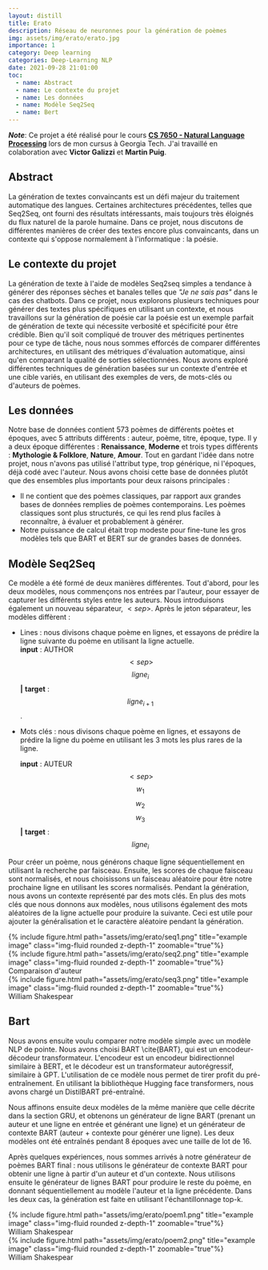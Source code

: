 ```yaml
---
layout: distill
title: Erato
description: Réseau de neuronnes pour la génération de poèmes 
img: assets/img/erato/erato.jpg
importance: 1
category: Deep learning
categories: Deep-Learning NLP
date: 2021-09-28 21:01:00
toc:
  - name: Abstract
  - name: Le contexte du projet
  - name: Les données
  - name: Modèle Seq2Seq
  - name: Bert
---
```


***Note***:
Ce projet a été réalisé pour le cours [**CS 7650 - Natural Language Processing**](https://cocoxu.github.io/CS7650_fall2021/) lors de mon cursus à Georgia Tech. J'ai travaillé en colaboration avec **Victor Galizzi** et **Martin Puig**.

## Abstract

La génération de textes convaincants est un défi majeur du traitement automatique des langues. Certaines architectures précédentes, telles que Seq2Seq, ont fourni des résultats intéressants, mais toujours très éloignés du flux naturel de la parole humaine. Dans ce projet, nous discutons de différentes manières de créer des textes encore plus convaincants, dans un contexte qui s'oppose normalement à l'informatique : la poésie. 

## Le contexte du projet

La génération de texte à l'aide de modèles Seq2seq simples a tendance à générer des réponses sèches et banales telles que *"Je ne sais pas"* dans le cas des chatbots. Dans ce projet, nous explorons plusieurs techniques pour générer des textes plus spécifiques en utilisant un contexte, et nous travaillons sur la génération de poésie car la poésie est un exemple parfait de génération de texte qui nécessite verbosité et spécificité pour être crédible. Bien qu'il soit compliqué de trouver des métriques pertinentes pour ce type de tâche, nous nous sommes efforcés de comparer différentes architectures, en utilisant des métriques d'évaluation automatique, ainsi qu'en comparant la qualité de sorties sélectionnées. Nous avons exploré différentes techniques de génération basées sur un contexte d'entrée et une cible variés, en utilisant des exemples de vers, de mots-clés ou d'auteurs de poèmes.

## Les données

Notre base de données contient 573 poèmes de différents poètes et époques, avec 5 attributs différents : auteur, poème, titre, époque, type. Il y a deux époque différentes : **Renaissance**, **Moderne** et trois types différents : **Mythologie & Folklore**, **Nature**, **Amour**. Tout en gardant l'idée dans notre projet, nous n'avons pas utilisé l'attribut type, trop générique, ni l'époques, déjà codé avec l'auteur. 
Nous avons choisi cette base de données plutôt que des ensembles plus importants pour deux raisons principales :

- Il ne contient que des poèmes classiques, par rapport aux grandes bases de données remplies de poèmes contemporains. Les poèmes classiques sont plus structurés, ce qui les rend plus faciles à reconnaître, à évaluer et probablement à générer.
- Notre puissance de calcul était trop modeste pour fine-tune les gros modèles tels que BART et BERT sur de grandes bases de données.


## Modèle Seq2Seq

Ce modèle a été formé de deux manières différentes. Tout d'abord, pour les deux modèles, nous commençons nos entrées par l'auteur, pour essayer de capturer les différents styles entre les auteurs. Nous introduisons également un nouveau séparateur, $<sep>$.
Après le jeton séparateur, les modèles diffèrent : 
- Lines : nous divisons chaque poème en lignes, et essayons de prédire la ligne suivante du poème en utilisant la ligne actuelle.   
    **input** : AUTHOR $$<sep>$$ $$ligne_i$$  **|**  **target** : $$ligne_{i+1}$$.
- Mots clés : nous divisons chaque poème en lignes, et essayons de prédire la ligne du poème en utilisant les 3 mots les plus rares de la ligne. 

    **input** : AUTEUR $$<sep>$$ $$w_1$$ $$w_2$$ $$w_3$$  **|**  **target** : $$ligne_{i}$$


Pour créer un poème, nous générons chaque ligne séquentiellement en utilisant la recherche par faisceau. Ensuite, les scores de chaque faisceau sont normalisés, et nous choisissons un faisceau aléatoire pour être notre prochaine ligne en utilisant les scores normalisés. Pendant la génération, nous avons un contexte représenté par des mots clés.
En plus des mots clés que nous donnons aux modèles, nous utilisons également des mots aléatoires de la ligne actuelle pour produire la suivante. Ceci est utile pour ajouter la généralisation et le caractère aléatoire pendant la génération.

<div class="row">
    <div class="col-sm mt-3 mt-md-0">
        {% include figure.html path="assets/img/erato/seq1.png" title="example image" class="img-fluid rounded z-depth-1" zoomable="true"%}
    </div>
    <div class="col-sm mt-3 mt-md-0">
        {% include figure.html path="assets/img/erato/seq2.png" title="example image" class="img-fluid rounded z-depth-1" zoomable="true"%}
    </div>
</div>
<div class="caption">
Comparaison d'auteur
</div>

<div class="row justify-content-center">
    <div class="col-md-auto">
        {% include figure.html path="assets/img/erato/seq3.png" title="example image" class="img-fluid rounded z-depth-1" zoomable="true"%}
    </div>
</div>
<div class="caption">
William Shakespear
</div>


## Bart


Nous avons ensuite voulu comparer notre modèle simple avec un modèle NLP de pointe. Nous avons choisi BART \cite{BART}, qui est un encodeur-décodeur transformateur. L'encodeur est un encodeur bidirectionnel similaire à BERT, et le décodeur est un transformateur autorégressif, similaire à GPT. L'utilisation de ce modèle nous permet de tirer profit du pré-entraînement. En utilisant la bibliothèque Hugging face transformers, nous avons chargé un DistilBART pré-entraîné.

Nous affinons ensuite deux modèles de la même manière que celle décrite dans la section GRU, et obtenons un générateur de ligne BART (prenant un auteur et une ligne en entrée et générant une ligne) et un générateur de contexte BART (auteur + contexte pour générer une ligne). Les deux modèles ont été entraînés pendant 8 époques avec une taille de lot de 16.

Après quelques expériences, nous sommes arrivés à notre générateur de poèmes BART final : nous utilisons le générateur de contexte BART pour obtenir une ligne à partir d'un auteur et d'un contexte. Nous utilisons ensuite le générateur de lignes BART pour produire le reste du poème, en donnant séquentiellement au modèle l'auteur et la ligne précédente. Dans les deux cas, la génération est faite en utilisant l'échantillonnage top-k.


<div class="row">
    <div class="col-sm mt-3 mt-md-0">
        {% include figure.html path="assets/img/erato/poem1.png" title="example image" class="img-fluid rounded z-depth-1" zoomable="true"%}
    </div>
</div>
<div class="caption">
William Shakespear
</div>


<div class="row">
    <div class="col-sm mt-3 mt-md-0">
        {% include figure.html path="assets/img/erato/poem2.png" title="example image" class="img-fluid rounded z-depth-1" zoomable="true"%}
    </div>
</div>
<div class="caption">
William Shakespear
</div>


<br/><br/>